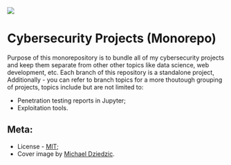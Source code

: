 <img src="https://unsplash.com/photos/aQYgUYwnCsM/download?force=true&w=640" />

# Cybersecurity Projects (Monorepo)

Purpose of this monorepository is to bundle all of my cybersecurity projects
and keep them separate from other other topics like data science, web development,
etc. Each branch of this repository is a standalone project, Additionally - you can refer to branch topics
for a more thoutough grouping of projects, topics include but are not limited to:
- Penetration testing reports in Jupyter;
- Exploitation tools.

## Meta:

- License - [MIT](https://github.com/augustinasn/_cybersecurity_projects/blob/master/LICENSE);
- Cover image by <a href='https://unsplash.com/@lazycreekimages'>Michael Dziedzic</a>.
